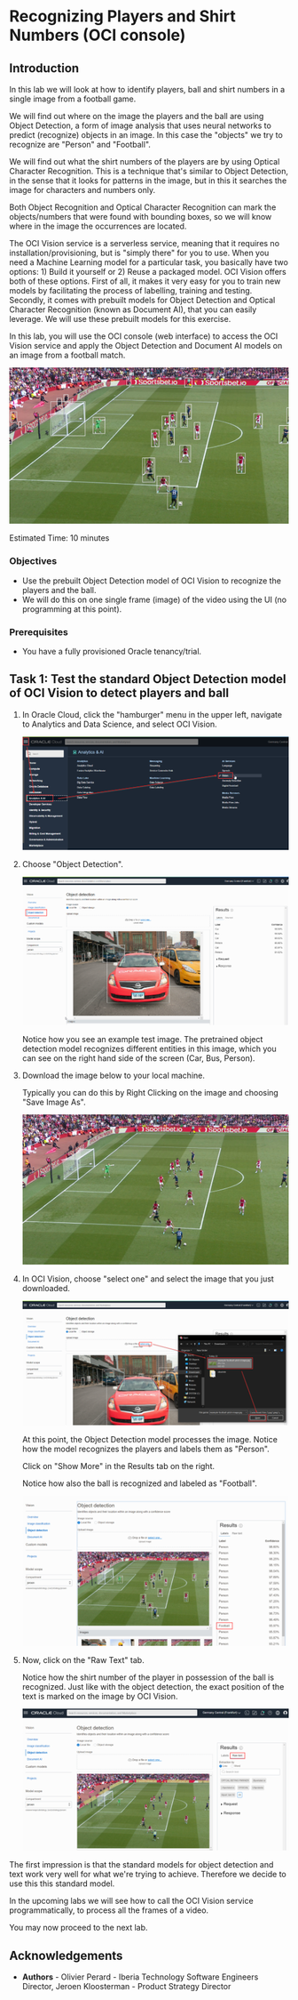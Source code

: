# Recognizing Players and Shirt Numbers (OCI console)

<!--![Banner](images/banner.png)-->

## Introduction

In this lab we will look at how to identify players, ball and shirt numbers in a single image from a football game.

We will find out where on the image the players and the ball are using Object Detection, a form of image analysis that uses neural networks to predict (recognize) objects in an image. In this case the "objects" we try to recognize are "Person" and "Football".

We will find out what the shirt numbers of the players are by using Optical Character Recognition. This is a technique that's similar to Object Detection, in the sense that it looks for patterns in the image, but in this it searches the image for characters and numbers only.

Both Object Recognition and Optical Character Recognition can mark the objects/numbers that were found with bounding boxes, so we will know where in the image the occurrences are located.
 
The OCI Vision service is a serverless service, meaning that it requires no installation/provisioning, but is "simply there" for you to use. When you need a Machine Learning model for a particular task, you basically have two options: 1) Build it yourself or 2) Reuse a packaged model. OCI Vision offers both of these options. First of all, it makes it very easy for you to train new models by facilitating the process of labelling, training and testing. Secondly, it comes with prebuilt models for Object Detection and Optical Character Recognition (known as Document AI), that you can easily leverage. We will use these prebuilt models for this exercise.

In this lab, you will use the OCI console (web interface) to access the OCI Vision service and apply the Object Detection and Document AI models on an image from a football match. 

![Oracle Console SignIn](images/object-detection.png)

Estimated Time: 10 minutes

### Objectives
- Use the prebuilt Object Detection model of OCI Vision to recognize the players and the ball. 
- We will do this on one single frame (image) of the video using the UI (no programming at this point).

### Prerequisites
- You have a fully provisioned Oracle tenancy/trial.

## Task 1: Test the standard Object Detection model of OCI Vision to detect players and ball

1. In Oracle Cloud, click the "hamburger" menu in the upper left, navigate to Analytics and Data Science, and select OCI Vision.

	![Open OCI Vision](images/open-oci-vision.png)

2. Choose "Object Detection".

	![Open Object Detection](images/open-object-detection.png)

   Notice how you see an example test image. The pretrained object detection model recognizes different entities in this image, which you can see on the right hand side of the screen (Car, Bus, Person).

2. Download the image below to your local machine. 

   Typically you can do this by Right Clicking on the image and choosing "Save Image As".

	![Example image of football pitch](images/example-football-pitch-image.jpg)

3. In OCI Vision, choose "select one" and select the image that you just downloaded.

	![Upload example image](images/upload-example-image.png)

   At this point, the Object Detection model processes the image.
   Notice how the model recognizes the players and labels them as "Person".

   Click on "Show More" in the Results tab on the right.

   Notice how also the ball is recognized and labeled as "Football".

   ![Result](images/result.png)

4. Now, click on the "Raw Text" tab.

   Notice how the shirt number of the player in possession of the ball is recognized. 
   Just like with the object detection, the exact position of the text is marked on the image by OCI Vision.

   ![Result](images/text.png)

The first impression is that the standard models for object detection and text work very well for what we're trying to achieve. Therefore we decide to use this this standard model.

In the upcoming labs we will see how to call the OCI Vision service programmatically, to process all the frames of a video.

You may now proceed to the next lab.

## Acknowledgements
* **Authors** - Olivier Perard - Iberia Technology Software Engineers Director, Jeroen Kloosterman - Product Strategy Director

